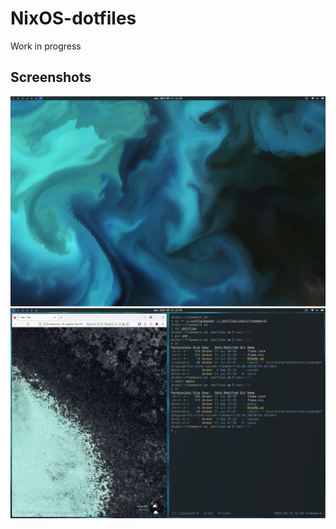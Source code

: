 # NixOS-dotfiles
Work in progress

## Screenshots
![Screenshot0](/media/workstation1.png?raw=true "Desktop")
![Screenshot1](/media/workstation0.png?raw=true "Desktop")
